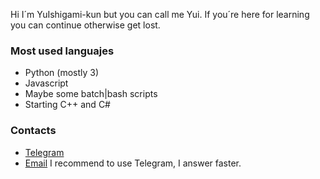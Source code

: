 Hi I´m YuIshigami-kun but you can call me Yui. If you´re here for learning you can continue otherwise get lost.

### Most used languajes
- Python (mostly 3)
- Javascript
- Maybe some batch|bash scripts
- Starting C++ and C#

### Contacts
- [Telegram](http://t.me/darKLC_87)
- [Email](mailto:yuIshigamiop@godscracking.xyz)
I recommend to use Telegram, I answer faster.
